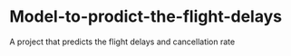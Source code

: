 # Model-to-prodict-the-flight-delays
A project that predicts the flight delays and cancellation rate
